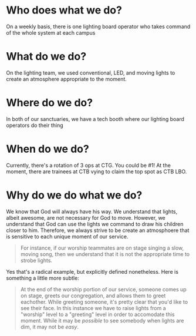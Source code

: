 <!-- TITLE: Who, what, where, when, and why? -->
<!-- SUBTITLE: As a Lighting Board Operator, you are expected to create an environment that enhances the experience of our congregation -->

# Who does what we do?
On a weekly basis, there is one lighting board operator who takes command of the whole system at each campus
# What do we do?
On the lighting team, we used conventional, LED, and moving lights to create an atmosphere appropriate to the moment.
# Where do we do?
In both of our sanctuaries, we have a tech booth where our lighting board operators do their thing
# When do we do?
Currently, there's a rotation of 3 ops at CTG. You could be #1!
At the moment, there are trainees at CTB vying to claim the top spot as CTB LBO.
# Why do we do what we do?
We know that God will always have his way. We understand that lights, albeit awesome, are not necessary for God to move. However, we understand that God can use the lights we command to draw his children closer to him. Therefore, we always strive to be create an atmosphoere that is sensitive to each unique moment of our service. 
> For instance, if our worship teammates are on stage singing a slow, moving song, then we understand that it is not the appropriate time to strobe lights. 

Yes that's a radical example, but explicitly defined nonetheless. Here is something a little more subtle:
> At the end of the worship portion of our service, someone comes up on stage, greets our congregation, and allows them to greet eachother. While greeting someone, it's pretty clear that you'd like to see their face. In this instance we have to raise lights from a "worship" level to a "greeting" level in order to accomodate this moment. While it may be *possible* to see somebody when lights are dim, it may not be *easy*.
